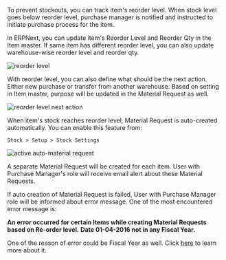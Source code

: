 To prevent stockouts, you can track item's reorder level. When stock level goes below reorder level, purchase manager is notified and instructed to initiate purchase process for the item.

In ERPNext, you can update item's Reorder Level and Reorder Qty in the Item master. If same item has different reorder level, you can also update warehouse-wise reorder level and reorder qty.

![reorder level](https://docs.erpnext.com/files/reorder-request-1.png)

With reorder level, you can also define what should be the next action. Either new purchase or transfer from another warehouse. Based on setting in Item master, purpose will be updated in the Material Request as well.

![reorder level next action](https://docs.erpnext.com/files/reorder-request-2.png)

When item's stock reaches reorder level, Material Request is auto-created automatically. You can enable this feature from:

`Stock > Setup > Stock Settings`

![active auto-material request](https://docs.erpnext.com/files/reorder-request-3.png)

A separate Material Request will be created for each item. User with Purchase Manager's role will receive email alert about these Material Requests.

If auto creation of Material Request is failed, User with Purchase Manager role will be informed about error message. One of the most encountered error message is:

**An error occurred for certain Items while creating Material Requests based on Re-order level.** **Date 01-04-2016 not in any Fiscal Year.**

One of the reason of error could be Fiscal Year as well. Click [here](https://docs.erpnext.com/docs/v13/user/manual/en/accounts/articles/fiscal-year-error.html) to learn more about it.
